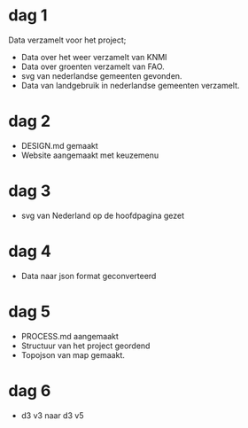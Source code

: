 # dag 1
Data verzamelt voor het project;
* Data over het weer verzamelt van KNMI
* Data over groenten verzamelt van FAO.
* svg van nederlandse gemeenten gevonden.
* Data van landgebruik in nederlandse gemeenten verzamelt.

# dag 2
* DESIGN.md gemaakt
* Website aangemaakt met keuzemenu

# dag 3
* svg van Nederland op de hoofdpagina gezet

# dag 4
* Data naar json format geconverteerd

# dag 5
* PROCESS.md aangemaakt
* Structuur van het project geordend
* Topojson van map gemaakt.

# dag 6
* d3 v3 naar d3 v5

